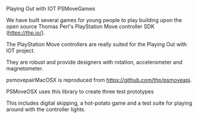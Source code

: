 Playing Out with IOT 
PSMoveGames

We have built several games for young people to play building upon the open source Thomas Perl's PlayStation Move controller SDK (https://thp.io/).

The PlayStation Move controllers are really suited for the Playing Out with IOT project.

They are robust and provide designers with rotation, accelerometer and magnetometer.

psmovepairMacOSX is reproduced from https://github.com/thp/psmoveapi.

PSMoveOSX uses this library to create three test prototypes

This includes digital skipping, a hot-potato game and a test suite for playing around with the controller lights.
